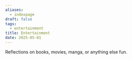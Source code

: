 ```yaml
---
aliases:
  - indexpage
draft: false
tags:
  - entertainment
title: Entertainment
date: 2025-05-01
---
```


Reflections on books, movies, manga, or anything else fun.
